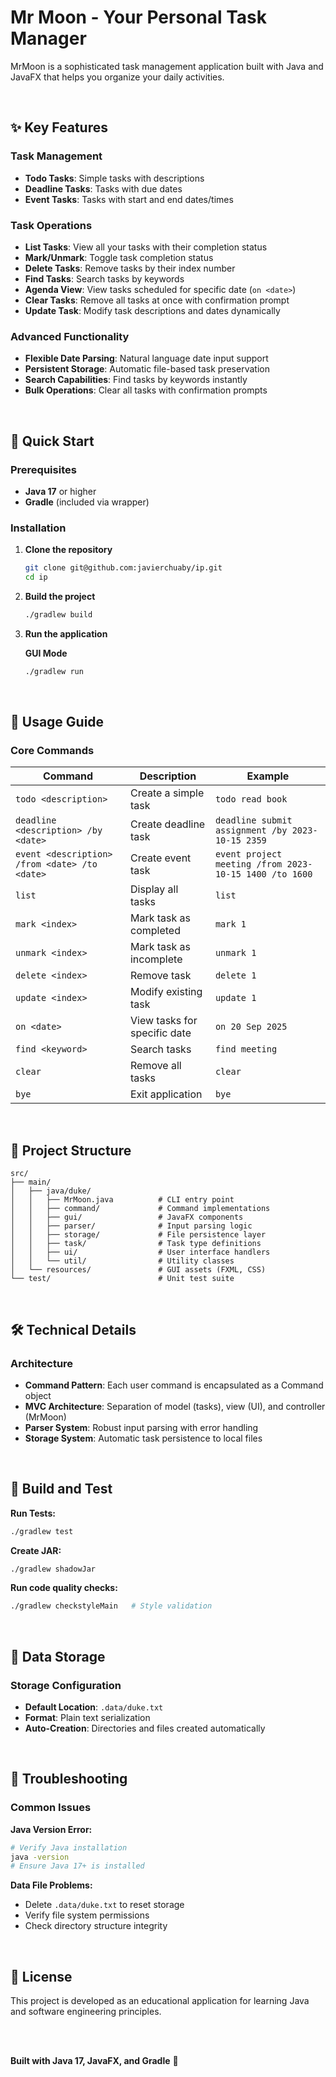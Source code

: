 # Mr Moon - Your Personal Task Manager

MrMoon is a sophisticated task management application built with Java and JavaFX that helps you organize your daily activities.

<br/>

## ✨ Key Features

### **Task Management**
- **Todo Tasks**: Simple tasks with descriptions
- **Deadline Tasks**: Tasks with due dates 
- **Event Tasks**: Tasks with start and end dates/times


### **Task Operations**
- **List Tasks**: View all your tasks with their completion status
- **Mark/Unmark**: Toggle task completion status
- **Delete Tasks**: Remove tasks by their index number
- **Find Tasks**: Search tasks by keywords
- **Agenda View**: View tasks scheduled for specific date (`on <date>`)
- **Clear Tasks**: Remove all tasks at once with confirmation prompt
- **Update Task**: Modify task descriptions and dates dynamically


### **Advanced Functionality**
- **Flexible Date Parsing**: Natural language date input support
- **Persistent Storage**: Automatic file-based task preservation
- **Search Capabilities**: Find tasks by keywords instantly
- **Bulk Operations**: Clear all tasks with confirmation prompts

<br/>

## 🚀 Quick Start

### **Prerequisites**
- **Java 17** or higher
- **Gradle** (included via wrapper)

### **Installation**

1. **Clone the repository**
   ```bash
   git clone git@github.com:javierchuaby/ip.git
   cd ip
   ```

2. **Build the project**
   ```bash
   ./gradlew build
   ```

3. **Run the application**

   **GUI Mode**
   ```bash
   ./gradlew run
   ```

<br/>

## 📖 Usage Guide

### **Core Commands**

| Command | Description | Example |
|---------|-------------|---------|
| `todo <description>` | Create a simple task | `todo read book` |
| `deadline <description> /by <date>` | Create deadline task | `deadline submit assignment /by 2023-10-15 2359` |
| `event <description> /from <date> /to <date>` | Create event task | `event project meeting /from 2023-10-15 1400 /to 1600` |
| `list` | Display all tasks | `list` |
| `mark <index>` | Mark task as completed | `mark 1` |
| `unmark <index>` | Mark task as incomplete | `unmark 1` |
| `delete <index>` | Remove task | `delete 1` |
| `update <index>` | Modify existing task | `update 1` |
|`on <date>` | View tasks for specific date | `on 20 Sep 2025` |
| `find <keyword>` | Search tasks | `find meeting` |
| `clear` | Remove all tasks | `clear` |
| `bye` | Exit application | `bye` |

<br/>

## 📁 Project Structure

```
src/
├── main/
│   ├── java/duke/
│   │   ├── MrMoon.java          # CLI entry point
│   │   ├── command/             # Command implementations  
│   │   ├── gui/                 # JavaFX components
│   │   ├── parser/              # Input parsing logic
│   │   ├── storage/             # File persistence layer
│   │   ├── task/                # Task type definitions
│   │   ├── ui/                  # User interface handlers
│   │   └── util/                # Utility classes
│   └── resources/               # GUI assets (FXML, CSS)
└── test/                        # Unit test suite
```

<br/>

## 🛠️ Technical Details
### Architecture
- **Command Pattern**: Each user command is encapsulated as a Command object
- **MVC Architecture**: Separation of model (tasks), view (UI), and controller (MrMoon)
- **Parser System**: Robust input parsing with error handling
- **Storage System**: Automatic task persistence to local files

<br/>

## 🧪 **Build and Test**

**Run Tests:**
```bash
./gradlew test
```

**Create JAR:**
```bash
./gradlew shadowJar
```

**Run code quality checks:**
```bash
./gradlew checkstyleMain   # Style validation
```

<br/>

## 💾 Data Storage

### **Storage Configuration**
- **Default Location**: `.data/duke.txt`
- **Format**: Plain text serialization
- **Auto-Creation**: Directories and files created automatically

<br/>

## 🔧 Troubleshooting

### **Common Issues**

**Java Version Error:**
```bash
# Verify Java installation
java -version
# Ensure Java 17+ is installed
```

**Data File Problems:**
- Delete `.data/duke.txt` to reset storage
- Verify file system permissions
- Check directory structure integrity

<br/>

## 📄 License

This project is developed as an educational application for learning Java and software engineering principles.

<br/>
<br/>

**Built with Java 17, JavaFX, and Gradle** 🚀
